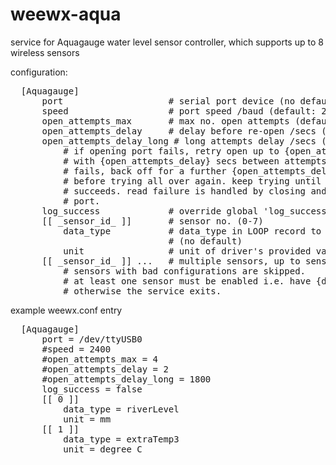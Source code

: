 <h1>weewx-aqua</h1>
<p>service for Aquagauge water level sensor controller, which supports up to
8 wireless sensors</p>

<p>configuration:</p>
<pre>
  [Aquagauge]
      port                    # serial port device (no default)
      speed                   # port speed /baud (default: 2400)
      open_attempts_max       # max no. open attempts (default: 4)
      open_attempts_delay     # delay before re-open /secs (default: 2)
      open_attempts_delay_long # long attempts delay /secs (default: 1800)
          # if opening port fails, retry open up to {open_attempts_max} times,
          # with {open_attempts_delay} secs between attempts. if even this
          # fails, back off for a further {open_attempts_delay_long} secs
          # before trying all over again. keep trying until port open
          # succeeds. read failure is handled by closing and re-opening the
          # port.
      log_success             # override global 'log_success'
      [[ _sensor_id_ ]]       # sensor no. (0-7)
          data_type           # data_type in LOOP record to be written
                              # (no default)
          unit                # unit of driver's provided value (no default)
      [[ _sensor_id_ ]] ...   # multiple sensors, up to sensor #7...
          # sensors with bad configurations are skipped.
          # at least one sensor must be enabled i.e. have {data_type} defined
          # otherwise the service exits.
</pre>
<p>example weewx.conf entry</p>
<pre>
  [Aquagauge]
      port = /dev/ttyUSB0
      #speed = 2400
      #open_attempts_max = 4
      #open_attempts_delay = 2
      #open_attempts_delay_long = 1800
      log_success = false
      [[ 0 ]]
          data_type = riverLevel
          unit = mm
      [[ 1 ]]
          data_type = extraTemp3
          unit = degree_C
</pre>
